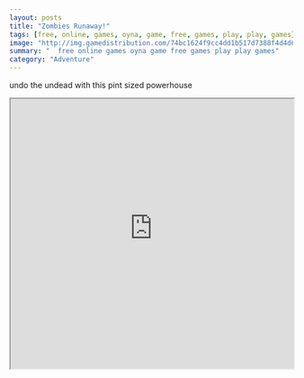 ```yaml
---
layout: posts
title: "Zombies Runaway!"
tags: [free, online, games, oyna, game, free, games, play, play, games]
image: "http://img.gamedistribution.com/74bc1624f9cc4dd1b517d7388f4d4d6f.jpg"
summary: "  free online games oyna game free games play play games"
category: "Adventure"
---
```


undo the undead with this pint sized powerhouse

<iframe width="100%" height="480px;" src="http://flash.gamedistribution.com?game=74bc1624f9cc4dd1b517d7388f4d4d6f"></iframe>